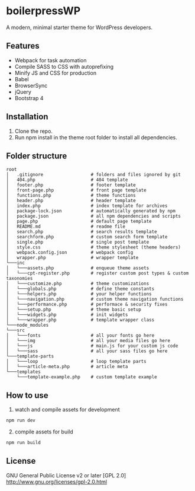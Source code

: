 # boilerpressWP
A modern, minimal starter theme for WordPress developers.

## Features
* Webpack for task automation
* Compile SASS to CSS with autoprefixing
* Minify JS and CSS for production
* Babel
* BrowserSync
* jQuery
* Bootstrap 4

## Installation
1. Clone the repo.
2. Run npm install in the theme root folder to install all dependencies.

## Folder structure

```
root
│   .gitignore                  # folders and files ignored by git
│   404.php                     # 404 template
│   footer.php                  # footer template
│   front-page.php              # front page template
│   functions.php               # theme functions
│   header.php                  # header template
│   index.php                   # index template for archives
│   package-lock.json           # automatically generated by npm  
│   package.json                # all npm dependencies and scripts
│   page.php                    # default page template
│   README.md                   # readme file
│   search.php                  # search results template
│   searchform.php              # custom search form template
│   single.php                  # single post template
│   style.css                   # theme stylesheet (theme headers)
│   webpack.config.json         # webpack config
│   wrapper.php                 # wrapper template   
└───inc             
│   └───assets.php              # enqueue theme assets
│   └───cpt-register.php        # register custom post types & custom taxonomies
│   └───customize.php           # theme customizations
│   └───globals.php             # define theme constants
│   └───helpers.php             # your helper functions
│   └───navigation.php          # custom theme navigation functions
│   └───performance.php         # performace & security fixes
│   └───setup.php               # theme basic setup
│   └───widgets.php             # init widgets
│   └───wrapper.php             # template wrapper class
└───node_modules
└───src
│   └───fonts                   # all your fonts go here
│   └───img                     # all your media files go here
│   └───js                      # main.js for your custom js code
│   └───sass                    # all your sass files go here
└───template-parts
│   └───loop                    # loop template parts
│   └───article-meta.php        # article meta
└───templates
    └───template-example.php    # custom template example
```

## How to use
1. watch and compile assets for development
```javascript
npm run dev
```

2. compile assets for build
```javascript
npm run build
```

## License

GNU General Public License v2 or later
[GPL 2.0] http://www.gnu.org/licenses/gpl-2.0.html